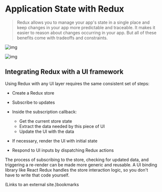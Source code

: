# Application State with Redux

>Redux allows you to manage your app's state in a single place and keep changes in your app more predictable and traceable. It makes it easier to reason about changes occurring in your app. But all of these benefits come with tradeoffs and constraints.

![img](https://encrypted-tbn0.gstatic.com/images?q=tbn:ANd9GcTPF6YvOv2dE6oGUWaCSuTQeliy6ilNYducoA&usqp=CAU)

![img](https://encrypted-tbn0.gstatic.com/images?q=tbn:ANd9GcSE8MjLKG64PNz-jb3wghnUCaUbAFI1MqxDEw&usqp=CAU)


## Integrating Redux with a UI framework  

Using Redux with any UI layer requires the same consistent set of steps:  


- Create a Redux store
- Subscribe to updates
- Inside the subscription callback:
    - Get the current store state
    - Extract the data needed by this piece of UI
    - Update the UI with the data  

- If necessary, render the UI with initial state
- Respond to UI inputs by dispatching Redux actions  

The process of subscribing to the store, checking for updated data, and triggering a re-render can be made more generic and reusable. A UI binding library like React Redux handles the store interaction logic, so you don't have to write that code yourself.

 (Links to an external site.)bookmarks
